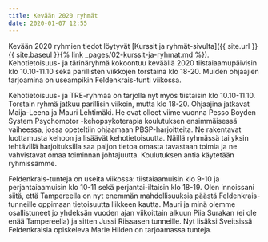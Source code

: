 ```yaml
---
title: Kevään 2020 ryhmät
date: 2020-01-07 12:55
---
```


Kevään 2020 ryhmien tiedot löytyvät [Kurssit ja ryhmät-sivulta]({{ site.url }}{{
site.baseul }}{% link _pages/02-kurssit-ja-ryhmat.md %}). Kehotietoisuus- ja
tärinäryhmä kokoontuu keväällä 2020 tiistaiaamupäivisin klo 10.10-11.10 sekä
parillisten viikkojen torstaina klo 18-20. Muiden ohjaajien tarjoamina on
useampikin Feldenkrais-tunti viikossa.

Kehotietoisuus- ja TRE-ryhmää on tarjolla nyt myös tiistaisin klo 10.10-11.10.
Torstain ryhmä jatkuu parillisin viikoin, mutta klo 18-20. Ohjaajina jatkavat
Maija-Leena ja Mauri Lehtimäki. He ovat olleet viime vuonna Pesso Boyden System
Psychomotor -kehopsykoterapia koulutuksen ensimmäisessä vaiheessa, jossa
opeteltiin ohjaamaan PBSP-harjoitteita. Ne rakentavat luottamusta kehoon ja
lisäävät kehotietoisuutta. Näillä ryhmässä tai yksin tehtävillä harjoituksilla
saa paljon tietoa omasta tavastaan toimia ja ne vahvistavat omaa toiminnan
johtajuutta. Koulutuksen antia käytetään ryhmissämme.

Feldenkrais-tunteja on useita viikossa: tiistaiaamuisin klo 9-10 ja
perjantaiaamuisin klo 10-11 sekä perjantai-iltaisin klo 18-19. Olen innoissani
siitä, että Tampereella on nyt enemmän mahdollisuuksia päästä
Feldenkrais-tunneille oppimaan tietoisuutta liikkeen kautta. Mauri ja minä
olemme osallistuneet jo yhdeksän vuoden ajan viikoittain alkuun Piia Surakan (ei
ole enää Tampereella) ja sitten Jussi Riissasen tunneille. Nyt lisäksi
Sveitsissä Feldenkraisia opiskeleva Marie Hilden on tarjoamassa tunteja.

